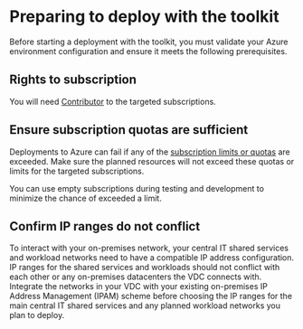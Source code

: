 # Preparing to deploy with the toolkit

Before starting a deployment with the toolkit, you must validate your Azure environment configuration and ensure it meets the following prerequisites.

## Rights to subscription

You will need [Contributor](https://docs.microsoft.com/azure/role-based-access-control/built-in-roles#contributor) to the targeted subscriptions.

## Ensure subscription quotas are sufficient

Deployments to Azure can fail if any of the [subscription limits or quotas](https://docs.microsoft.com/azure/azure-subscription-service-limits) are exceeded. Make sure the planned resources will not exceed these quotas or limits for the targeted subscriptions.

You can use empty subscriptions during testing and development to minimize the chance of exceeded a limit.

## Confirm IP ranges do not conflict

To interact with your on-premises network, your central IT shared services and workload networks need to have a compatible IP address configuration. IP ranges for the shared services and workloads should not conflict with each other or any on-premises datacenters the VDC connects with. Integrate the networks in your VDC with your existing on-premises IP Address Management (IPAM) scheme before choosing the IP ranges for the main central IT shared services and any planned workload networks you plan to deploy.
